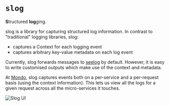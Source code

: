 # `slog`
**S**tructured **log**ging.

slog is a library for capturing structured log information. In contrast to "traditional" logging libraries, slog:

* captures a Context for each logging event
* captures arbitrary key-value metadata on each log event

Currently, slog forwards messages to [seelog](https://github.com/cihub/seelog) by default. However, it is easy to write customised outputs which make use of the context and metadata.

At [Mondo](https://getmondo.co.uk/), slog captures events both on a per-service and a per-request basis (using the context information). This lets us view all the logs for a given request across all the micro-services it touches.

![Slog UI](https://s3.amazonaws.com/f.cl.ly/items/2H2A3I2Q1L0B220I0x32/Mondo__Slog-2.png?v=f87ea1be)

